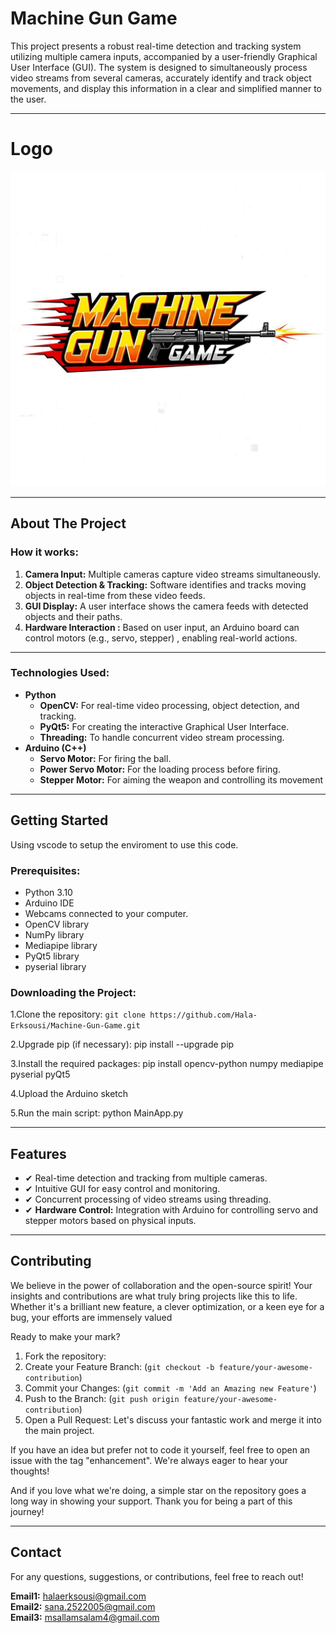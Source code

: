 # Machine Gun Game
This project presents a robust real-time detection and tracking system utilizing multiple camera inputs, accompanied by a user-friendly Graphical User Interface (GUI). The system is designed to simultaneously process video streams from 
several cameras, accurately identify and track object movements, and display this information in a clear and simplified manner to the user. 

---
# Logo
![Machine Gun Game Logo](https://github.com/Hala-Erksousi/Machine-Gun-Game/blob/master/photo_2025-07-29_20-18-36.jpg)

---
## About The Project
### How it works:

1.  **Camera Input:** Multiple cameras capture video streams simultaneously.
2.  **Object Detection & Tracking:** Software identifies and tracks moving objects in real-time from these video feeds.
3.  **GUI Display:** A user interface shows the camera feeds with detected objects and their paths.
4.  **Hardware Interaction :** Based on  user input, an Arduino board can control motors (e.g., servo, stepper) , enabling real-world actions.
---
### Technologies Used:

- **Python**
    - **OpenCV:** For real-time video processing, object detection, and tracking.
    - **PyQt5:** For creating the interactive Graphical User Interface.
    - **Threading:** To handle concurrent video stream processing.
- **Arduino (C++)**
    - **Servo Motor:** For firing the ball.
    - **Power Servo Motor:** For the loading process before firing.
    - **Stepper Motor:** For aiming the weapon and controlling its movement

---
## Getting Started

Using vscode to setup the enviroment to use this code.

### Prerequisites:

* Python 3.10
* Arduino IDE 
* Webcams connected to your computer.
* OpenCV library
* NumPy library
* Mediapipe library
* PyQt5 library
* pyserial library

### Downloading the Project:
1.Clone the repository:
    ```
    git clone https://github.com/Hala-Erksousi/Machine-Gun-Game.git
    ```
    
2.Upgrade pip (if necessary): pip install --upgrade pip

3.Install the required packages: pip install opencv-python numpy mediapipe pyserial pyQt5

4.Upload the Arduino sketch

5.Run the main script: python MainApp.py

---
## Features
* ✔ Real-time detection and tracking from multiple cameras.
* ✔ Intuitive GUI for easy control and monitoring.
* ✔ Concurrent processing of video streams using threading.
* ✔ **Hardware Control:** Integration with Arduino for controlling servo and stepper motors based on physical inputs.

---
## Contributing
We believe in the power of collaboration and the open-source spirit! Your insights and contributions are what truly bring projects like this to life. Whether it's a brilliant new feature, a clever optimization, or a keen eye for a bug, your efforts are immensely valued 

Ready to make your mark?

1.  Fork the repository:
2.  Create your Feature Branch: (`git checkout -b feature/your-awesome-contribution`)
3.  Commit your Changes: (`git commit -m 'Add an Amazing new Feature'`)
4.  Push to the Branch: (`git push origin feature/your-awesome-contribution`)
5.  Open a Pull Request: Let's discuss your fantastic work and merge it into the main project.

If you have an idea but prefer not to code it yourself, feel free to open an issue with the tag "enhancement". We're always eager to hear your thoughts!

And if you love what we're doing, a simple star on the repository goes a long way in showing your support. Thank you for being a part of this journey!


---
## Contact

For any questions, suggestions, or contributions, feel free to reach out!

 **Email1:** halaerksousi@gmail.com     
 **Email2:** sana.2522005@gmail.com  
 **Email3:** msallamsalam4@gmail.com  




